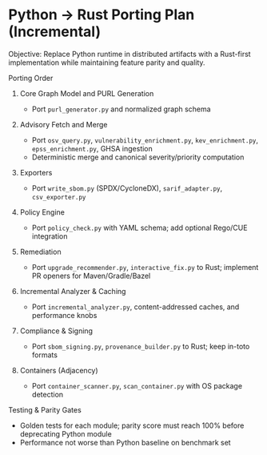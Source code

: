 # Python → Rust Porting Plan (Incremental)

Objective: Replace Python runtime in distributed artifacts with a Rust-first implementation while maintaining feature parity and quality.

Porting Order
1) Core Graph Model and PURL Generation
   - Port `purl_generator.py` and normalized graph schema

2) Advisory Fetch and Merge
   - Port `osv_query.py`, `vulnerability_enrichment.py`, `kev_enrichment.py`, `epss_enrichment.py`, GHSA ingestion
   - Deterministic merge and canonical severity/priority computation

3) Exporters
   - Port `write_sbom.py` (SPDX/CycloneDX), `sarif_adapter.py`, `csv_exporter.py`

4) Policy Engine
   - Port `policy_check.py` with YAML schema; add optional Rego/CUE integration

5) Remediation
   - Port `upgrade_recommender.py`, `interactive_fix.py` to Rust; implement PR openers for Maven/Gradle/Bazel

6) Incremental Analyzer & Caching
   - Port `incremental_analyzer.py`, content-addressed caches, and performance knobs

7) Compliance & Signing
   - Port `sbom_signing.py`, `provenance_builder.py` to Rust; keep in-toto formats

8) Containers (Adjacency)
   - Port `container_scanner.py`, `scan_container.py` with OS package detection

Testing & Parity Gates
- Golden tests for each module; parity score must reach 100% before deprecating Python module
- Performance not worse than Python baseline on benchmark set

